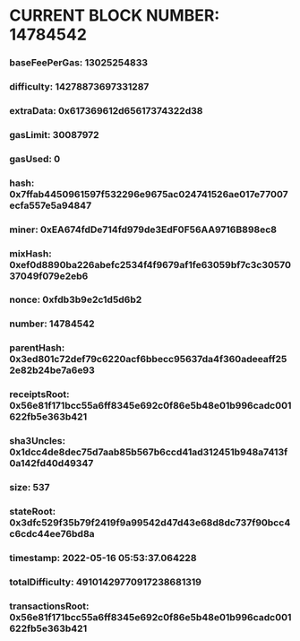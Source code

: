 # CURRENT BLOCK NUMBER: 14784542

### baseFeePerGas: 13025254833
### difficulty: 14278873697331287
### extraData: 0x617369612d65617374322d38
### gasLimit: 30087972
### gasUsed: 0
### hash: 0x7ffab4450961597f532296e9675ac024741526ae017e77007ecfa557e5a94847
### miner: 0xEA674fdDe714fd979de3EdF0F56AA9716B898ec8
### mixHash: 0xef0d8890ba226abefc2534f4f9679af1fe63059bf7c3c3057037049f079e2eb6
### nonce: 0xfdb3b9e2c1d5d6b2
### number: 14784542
### parentHash: 0x3ed801c72def79c6220acf6bbecc95637da4f360adeeaff252e82b24be7a6e93
### receiptsRoot: 0x56e81f171bcc55a6ff8345e692c0f86e5b48e01b996cadc001622fb5e363b421
### sha3Uncles: 0x1dcc4de8dec75d7aab85b567b6ccd41ad312451b948a7413f0a142fd40d49347
### size: 537
### stateRoot: 0x3dfc529f35b79f2419f9a99542d47d43e68d8dc737f90bcc4c6cdc44ee76bd8a
### timestamp: 2022-05-16 05:53:37.064228
### totalDifficulty: 49101429770917238681319
### transactionsRoot: 0x56e81f171bcc55a6ff8345e692c0f86e5b48e01b996cadc001622fb5e363b421
